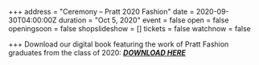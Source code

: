 +++
address = "Ceremony – Pratt 2020 Fashion"
date = 2020-09-30T04:00:00Z
duration = "Oct 5, 2020"
event = false
open = false
openingsoon = false
shopslideshow = []
tickets = false
watchnow = false

+++
Download our digital book featuring the work of Pratt Fashion graduates from the class of 2020: [**_DOWNLOAD HERE_**](https://cafeforgot.com/uploads/ceremony-web.pdf "ceremony")